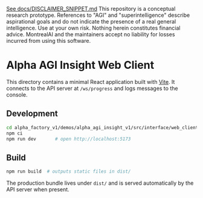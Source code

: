 [See docs/DISCLAIMER_SNIPPET.md](../../../../../../docs/DISCLAIMER_SNIPPET.md)
This repository is a conceptual research prototype. References to "AGI" and "superintelligence" describe aspirational goals and do not indicate the presence of a real general intelligence. Use at your own risk. Nothing herein constitutes financial advice. MontrealAI and the maintainers accept no liability for losses incurred from using this software.

# Alpha AGI Insight Web Client

This directory contains a minimal React application built with [Vite](https://vitejs.dev/).
It connects to the API server at `/ws/progress` and logs messages to the console.

## Development

```bash
cd alpha_factory_v1/demos/alpha_agi_insight_v1/src/interface/web_client
npm ci
npm run dev       # open http://localhost:5173
```

## Build

```bash
npm run build  # outputs static files in dist/
```

The production bundle lives under `dist/` and is served automatically by the API
server when present.
